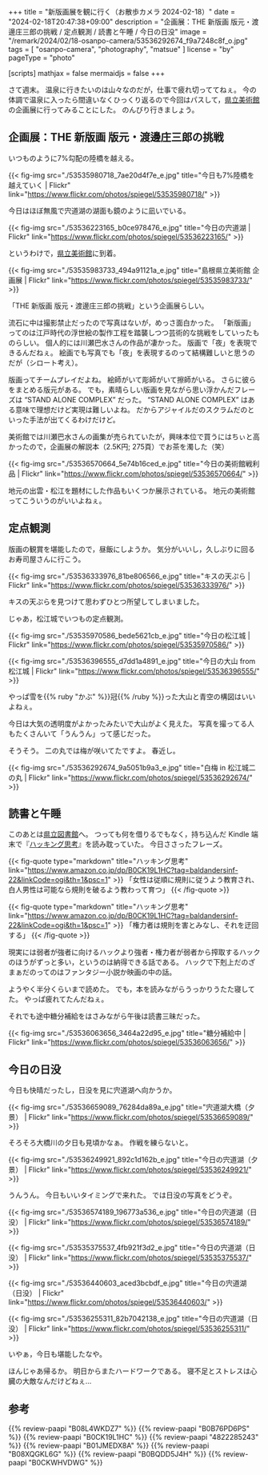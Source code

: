 +++
title = "新版画展を観に行く（お散歩カメラ 2024-02-18）"
date =  "2024-02-18T20:47:38+09:00"
description = "企画展：THE 新版画 版元・渡邊庄三郎の挑戦 / 定点観測 / 読書と午睡 / 今日の日没"
image = "/remark/2024/02/18-osanpo-camera/53536292674_f9a7248c8f_o.jpg"
tags = [ "osanpo-camera", "photography", "matsue" ]
license = "by"
pageType = "photo"

[scripts]
  mathjax = false
  mermaidjs = false
+++

さて週末。
温泉に行きたいのは山々なのだが，仕事で疲れ切っててねぇ。
今の体調で温泉に入ったら間違いなくひっくり返るので今回はパスして，[県立美術館][島根県立美術館]の企画展に行ってみることにした。
のんびり行きましょう。

## 企画展：THE 新版画 版元・渡邊庄三郎の挑戦

いつものように7%勾配の陸橋を越える。

{{< fig-img src="./53535980718_7ae20d4f7e_e.jpg" title="今日も7%陸橋を越えていく | Flickr" link="https://www.flickr.com/photos/spiegel/53535980718/" >}}

今日はほぼ無風で宍道湖の湖面も鏡のように凪いでいる。

{{< fig-img src="./53536223165_b0ce978476_e.jpg" title="今日の宍道湖 | Flickr" link="https://www.flickr.com/photos/spiegel/53536223165/" >}}

というわけで，[県立美術館][島根県立美術館]に到着。

{{< fig-img src="./53535983733_494a91121a_e.jpg" title="島根県立美術館 企画展 | Flickr" link="https://www.flickr.com/photos/spiegel/53535983733/" >}}

「THE 新版画 版元・渡邊庄三郎の挑戦」という企画展らしい。

流石に中は撮影禁止だったので写真はないが，めっさ面白かった。
「新版画」ってのは江戸時代の浮世絵の製作工程を踏襲しつつ芸術的な挑戦をしていったものらしい。
個人的には川瀬巴水さんの作品が凄かった。
版画で「夜」を表現できるんだねぇ。
絵画でも写真でも「夜」を表現するのって結構難しいと思うのだが（シロート考え）。

版画ってチームプレイだよね。
絵師がいて彫師がいて擦師がいる。
さらに彼らをまとめる版元がある。
でも，素晴らしい版画を見ながら思い浮かんだフレーズは “STAND ALONE COMPLEX” だった。
“STAND ALONE COMPLEX” はある意味で理想だけど実現は難しいよね。
だからアジャイルだのスクラムだのといった手法が出てくるわけだけど。

美術館では川瀬巴水さんの画集が売られていたが，興味本位で買うにはちぃと高かったので，企画展の解説本（2.5K円; 275頁）でお茶を濁した（笑）

{{< fig-img src="./53536570664_5e74b16ced_e.jpg" title="今日の美術館戦利品 | Flickr" link="https://www.flickr.com/photos/spiegel/53536570664/" >}}

地元の出雲・松江を題材にした作品もいくつか展示されている。
地元の美術館ってこういうのがいいよねぇ。

## 定点観測

版画の観賞を堪能したので，昼飯にしようか。
気分がいいし，久しぶりに回るお寿司屋さんに行こう。

{{< fig-img src="./53536333976_81be806566_e.jpg" title="キスの天ぷら | Flickr" link="https://www.flickr.com/photos/spiegel/53536333976/" >}}

キスの天ぷらを見つけて思わずひとつ所望してしまいました。

じゃあ，松江城でいつもの定点観測。

{{< fig-img src="./53535970586_bede5621cb_e.jpg" title="今日の松江城 | Flickr" link="https://www.flickr.com/photos/spiegel/53535970586/" >}}

{{< fig-img src="./53536396555_d7dd1a4891_e.jpg" title="今日の大山 from 松江城 | Flickr" link="https://www.flickr.com/photos/spiegel/53536396555/" >}}

やっぱ雪を{{% ruby "かぶ" %}}冠{{% /ruby %}}った大山と青空の構図はいいよねぇ。

今日は大気の透明度がよかったみたいで大山がよく見えた。
写真を撮ってる人もたくさんいて「うんうん」って感じだった。

そうそう。
二の丸では梅が咲いてたですよ。
春近し。

{{< fig-img src="./53536292674_9a5051b9a3_e.jpg" title="白梅 in 松江城二の丸 | Flickr" link="https://www.flickr.com/photos/spiegel/53536292674/" >}}

## 読書と午睡

このあとは[県立図書館][島根県立図書館]へ。
つっても何を借りるでもなく，持ち込んだ Kindle 端末で『[ハッキング思考](https://www.amazon.co.jp/dp/B0CK19L1HC?tag=baldandersinf-22&linkCode=ogi&th=1&psc=1 "Amazon.co.jp: ハッキング思考　強者はいかにしてルールを歪めるのか、それを正すにはどうしたらいいのか eBook : ブルース・シュナイアー, 高橋 聡: Kindleストア")』を読み耽っていた。
今日ささったフレーズ。

{{< fig-quote type="markdown" title="ハッキング思考" link="https://www.amazon.co.jp/dp/B0CK19L1HC?tag=baldandersinf-22&linkCode=ogi&th=1&psc=1" >}}
「女性は従順に規則に従うよう教育され、白人男性は可能なら規則を破るよう教わって育つ」
{{< /fig-quote >}}

{{< fig-quote type="markdown" title="ハッキング思考" link="https://www.amazon.co.jp/dp/B0CK19L1HC?tag=baldandersinf-22&linkCode=ogi&th=1&psc=1" >}}
「権力者は規則を害とみなし、それを迂回する」
{{< /fig-quote >}}

現実には弱者が強者に向けるハックより強者・権力者が弱者から搾取するハックのほうがずっと多い，というのは納得できる話である。
ハックで下剋上だのざまぁだのってのはファンタジー小説か映画の中の話。

ようやく半分くらいまで読めた。
でも，本を読みながらうっかりうたた寝してた。
やっぱ疲れてたんだねぇ。

それでも途中糖分補給をはさみながら午後は読書三昧だった。

{{< fig-img src="./53536063656_3464a22d95_e.jpg" title="糖分補給中 | Flickr" link="https://www.flickr.com/photos/spiegel/53536063656/" >}}

## 今日の日没

今日も快晴だったし，日没を見に宍道湖へ向かうか。

{{< fig-img src="./53536659089_76284da89a_e.jpg" title="宍道湖大橋（夕景） | Flickr" link="https://www.flickr.com/photos/spiegel/53536659089/" >}}

そろそろ大橋川の夕日も見頃かなぁ。
作戦を練らないと。

{{< fig-img src="./53536249921_892c1d162b_e.jpg" title="今日の宍道湖（夕景） | Flickr" link="https://www.flickr.com/photos/spiegel/53536249921/" >}}

うんうん。
今日もいいタイミングで来れた。
では日没の写真をどうぞ。

{{< fig-img src="./53536574189_196773a536_e.jpg" title="今日の宍道湖（日没） | Flickr" link="https://www.flickr.com/photos/spiegel/53536574189/" >}}

{{< fig-img src="./53535375537_4fb921f3d2_e.jpg" title="今日の宍道湖（日没） | Flickr" link="https://www.flickr.com/photos/spiegel/53535375537/" >}}

{{< fig-img src="./53536440603_aced3bcbdf_e.jpg" title="今日の宍道湖（日没） | Flickr" link="https://www.flickr.com/photos/spiegel/53536440603/" >}}

{{< fig-img src="./53536255311_82b7042138_e.jpg" title="今日の宍道湖（日没） | Flickr" link="https://www.flickr.com/photos/spiegel/53536255311/" >}}

いやぁ，今日も堪能したなや。

ほんじゃあ帰るか。
明日からまたハードワークである。
寝不足とストレスは心臓の大敵なんだけどねぇ...

[島根県立美術館]: https://www.shimane-art-museum.jp/ "SHIMANE ART MUSEUM | 島根県立美術館"
[島根県立図書館]: https://www.library.pref.shimane.lg.jp/

## 参考

{{% review-paapi "B08L4WKDZ7" %}} <!-- PowerShot ZOOM -->
{{% review-paapi "B0B76PD6PS" %}} <!-- サイクリング・シューズ GIRO Tracker -->
{{% review-paapi "B0CK19L1HC" %}} <!-- ハッキング思考 Kindle 版 -->
{{% review-paapi "4822285243" %}} <!-- ピープルウエア Peopleware -->
{{% review-paapi "B01JMEDX8A" %}} <!-- 攻殻機動隊 STAND ALONE COMPLEX (SAC) -->
{{% review-paapi "B08XQGKL6G" %}} <!-- ぐだふわエブリデー -->
{{% review-paapi "B0BQDD5J4H" %}} <!-- 君と世界の終わりに; 世界の終わりに柴犬と #せかしば -->
{{% review-paapi "B0CKWHVDWG" %}} <!-- 花になって - Be a flower 薬屋のひとりごと -->

